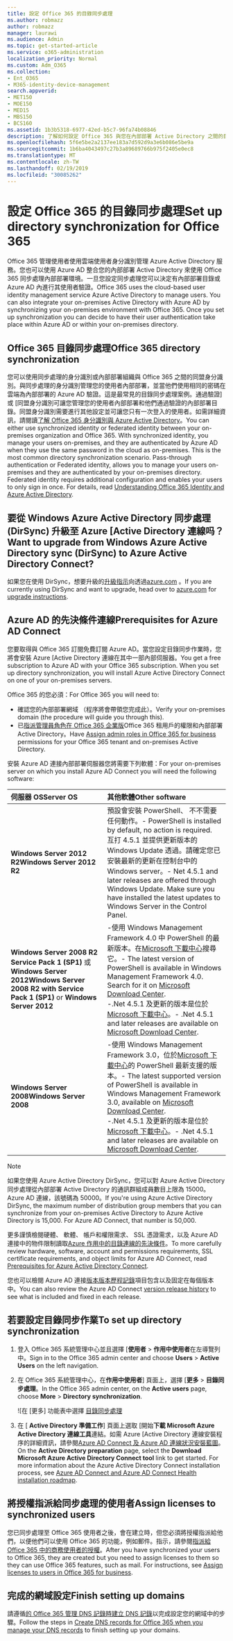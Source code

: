```yaml
---
title: 設定 Office 365 的目錄同步處理
ms.author: robmazz
author: robmazz
manager: laurawi
ms.audience: Admin
ms.topic: get-started-article
ms.service: o365-administration
localization_priority: Normal
ms.custom: Adm_O365
ms.collection:
- Ent_O365
- M365-identity-device-management
search.appverid:
- MET150
- MOE150
- MED15
- MBS150
- BCS160
ms.assetid: 1b3b5318-6977-42ed-b5c7-96fa74b08846
description: 了解如何設定 Office 365 與您在內部部署 Active Directory 之間的目錄同步處理。
ms.openlocfilehash: 5f6e5be2a2137ee183a7d592d9a3e6b086e5be9a
ms.sourcegitcommit: 1b6ba4043497c27b3a89689766b975f2405e0ec8
ms.translationtype: MT
ms.contentlocale: zh-TW
ms.lasthandoff: 02/19/2019
ms.locfileid: "30085262"
---
```

# <a name="set-up-directory-synchronization-for-office-365"></a><span data-ttu-id="4db44-103">設定 Office 365 的目錄同步處理</span><span class="sxs-lookup"><span data-stu-id="4db44-103">Set up directory synchronization for Office 365</span></span>

<span data-ttu-id="4db44-p101">Office 365 管理使用者使用雲端使用者身分識別管理 Azure Active Directory 服務。您也可以使用 Azure AD 整合您的內部部署 Active Directory 來使用 Office 365 同步處理內部部署環境。一旦您設定同步處理您可以決定有內部部署目錄或 Azure AD 內進行其使用者驗證。</span><span class="sxs-lookup"><span data-stu-id="4db44-p101">Office 365 uses the cloud-based user identity management service Azure Active Directory to manage users. You can also integrate your on-premises Active Directory with Azure AD by synchronizing your on-premises environment with Office 365. Once you set up synchronization you can decide to have their user authentication take place within Azure AD or within your on-premises directory.</span></span>
  
## <a name="office-365-directory-synchronization"></a><span data-ttu-id="4db44-107">Office 365 目錄同步處理</span><span class="sxs-lookup"><span data-stu-id="4db44-107">Office 365 directory synchronization</span></span>

<span data-ttu-id="4db44-p102">您可以使用同步處理的身分識別或內部部署組織與 Office 365 之間的同盟身分識別。與同步處理的身分識別管理您的使用者內部部署，並當他們使用相同的密碼在雲端為內部部署的 Azure AD 驗證。這是最常見的目錄同步處理案例。通過驗證] 或 [同盟身分識別可讓您管理您的使用者內部部署和他們通過驗證的內部部署目錄。同盟身分識別需要進行其他設定並可讓您只有一次登入的使用者。如需詳細資訊，請閱讀[了解 Office 365 身分識別與 Azure Active Directory](about-office-365-identity.md)。</span><span class="sxs-lookup"><span data-stu-id="4db44-p102">You can either use synchronized identity or federated identity between your on-premises organization and Office 365. With synchronized identity, you manage your users on-premises, and they are authenticated by Azure AD when they use the same password in the cloud as on-premises. This is the most common directory synchronization scenario. Pass-through authentication or Federated identity, allows you to manage your users on-premises and they are authenticated by your on-premises directory. Federated identity requires additional configuration and enables your users to only sign in once. For details, read [Understanding Office 365 Identity and Azure Active Directory](about-office-365-identity.md).</span></span>
  
## <a name="want-to-upgrade-from-windows-azure-active-directory-sync-dirsync-to-azure-active-directory-connect"></a><span data-ttu-id="4db44-114">要從 Windows Azure Active Directory 同步處理 (DirSync) 升級至 Azure [Active Directory 連線吗？</span><span class="sxs-lookup"><span data-stu-id="4db44-114">Want to upgrade from Windows Azure Active Directory sync (DirSync) to Azure Active Directory Connect?</span></span>

<span data-ttu-id="4db44-115">如果您在使用 DirSync，想要升級的[升級指示](https://go.microsoft.com/fwlink/p/?LinkId=733240)向透過[azure.com](https://azure.com) 。</span><span class="sxs-lookup"><span data-stu-id="4db44-115">If you are currently using DirSync and want to upgrade, head over to [azure.com](https://azure.com) for [upgrade instructions](https://go.microsoft.com/fwlink/p/?LinkId=733240).</span></span>
  
## <a name="prerequisites-for-azure-ad-connect"></a><span data-ttu-id="4db44-116">Azure AD 的先決條件連線</span><span class="sxs-lookup"><span data-stu-id="4db44-116">Prerequisites for Azure AD Connect</span></span>

<span data-ttu-id="4db44-p103">您要取得與 Office 365 訂閱免費訂閱 Azure AD。當您設定目錄同步作業時，您將會安裝 Azure [Active Directory 連線在其中一部內部伺服器。</span><span class="sxs-lookup"><span data-stu-id="4db44-p103">You get a free subscription to Azure AD with your Office 365 subscription. When you set up directory synchronization, you will install Azure Active Directory Connect on one of your on-premises servers.</span></span>
  
<span data-ttu-id="4db44-119">Office 365 的您必須：</span><span class="sxs-lookup"><span data-stu-id="4db44-119">For Office 365 you will need to:</span></span>
  
- <span data-ttu-id="4db44-120">確認您的內部部署網域 （程序將會帶領您完成此）。</span><span class="sxs-lookup"><span data-stu-id="4db44-120">Verify your on-premises domain (the procedure will guide you through this).</span></span>
- <span data-ttu-id="4db44-121">已[指派管理員角色在 Office 365 企業版](https://support.office.com/article/EAC4D046-1AFD-4F1A-85FC-8219C79E1504)Office 365 租用戶的權限和內部部署 Active Directory。</span><span class="sxs-lookup"><span data-stu-id="4db44-121">Have [Assign admin roles in Office 365 for business](https://support.office.com/article/EAC4D046-1AFD-4F1A-85FC-8219C79E1504) permissions for your Office 365 tenant and on-premises Active Directory.</span></span>

<span data-ttu-id="4db44-122">安裝 Azure AD 連接內部部署伺服器您將需要下列軟體：</span><span class="sxs-lookup"><span data-stu-id="4db44-122">For your on-premises server on which you install Azure AD Connect you will need the following software:</span></span>
  
|<span data-ttu-id="4db44-123">**伺服器 OS**</span><span class="sxs-lookup"><span data-stu-id="4db44-123">**Server OS**</span></span>|<span data-ttu-id="4db44-124">**其他軟體**</span><span class="sxs-lookup"><span data-stu-id="4db44-124">**Other software**</span></span>|
|:-----|:-----|
|<span data-ttu-id="4db44-125">**Windows Server 2012 R2**</span><span class="sxs-lookup"><span data-stu-id="4db44-125">**Windows Server 2012 R2**</span></span> | <span data-ttu-id="4db44-126">預設會安裝 PowerShell、 不不需要任何動作。</span><span class="sxs-lookup"><span data-stu-id="4db44-126">- PowerShell is installed by default, no action is required.</span></span>  <br> <span data-ttu-id="4db44-p104">互打 4.5.1 並提供更新版本的 Windows Update 透過。請確定您已安裝最新的更新在控制台中的 Windows server。</span><span class="sxs-lookup"><span data-stu-id="4db44-p104">- Net 4.5.1 and later releases are offered through Windows Update. Make sure you have installed the latest updates to Windows Server in the Control Panel.</span></span> |
|<span data-ttu-id="4db44-129">**Windows Server 2008 R2 Service Pack 1 (SP1)** 或**Windows Server 2012**</span><span class="sxs-lookup"><span data-stu-id="4db44-129">**Windows Server 2008 R2 with Service Pack 1 (SP1)** or **Windows Server 2012**</span></span> | <span data-ttu-id="4db44-p105">-使用 Windows Management Framework 4.0 中 PowerShell 的最新版本。在[Microsoft 下載中心](https://go.microsoft.com/fwlink/p/?LinkId=717996)搜尋它。</span><span class="sxs-lookup"><span data-stu-id="4db44-p105">- The latest version of PowerShell is available in Windows Management Framework 4.0. Search for it on [Microsoft Download Center](https://go.microsoft.com/fwlink/p/?LinkId=717996).  </span></span><br> <span data-ttu-id="4db44-132">-.Net 4.5.1 及更新的版本是位於[Microsoft 下載中心](https://go.microsoft.com/fwlink/p/?LinkId=717996)。</span><span class="sxs-lookup"><span data-stu-id="4db44-132">- .Net 4.5.1 and later releases are available on [Microsoft Download Center](https://go.microsoft.com/fwlink/p/?LinkId=717996).</span></span> |
|<span data-ttu-id="4db44-133">**Windows Server 2008**</span><span class="sxs-lookup"><span data-stu-id="4db44-133">**Windows Server 2008**</span></span> | <span data-ttu-id="4db44-134">-使用 Windows Management Framework 3.0，位於[Microsoft 下載中心](https://go.microsoft.com/fwlink/p/?LinkId=717996)的 PowerShell 最新支援的版本。</span><span class="sxs-lookup"><span data-stu-id="4db44-134">- The latest supported version of PowerShell is available in Windows Management Framework 3.0, available on [Microsoft Download Center](https://go.microsoft.com/fwlink/p/?LinkId=717996).</span></span>  <br> <span data-ttu-id="4db44-135">-.Net 4.5.1 及更新的版本是位於[Microsoft 下載中心](https://go.microsoft.com/fwlink/p/?LinkId=717996)。</span><span class="sxs-lookup"><span data-stu-id="4db44-135">- .Net 4.5.1 and later releases are available on [Microsoft Download Center](https://go.microsoft.com/fwlink/p/?LinkId=717996).</span></span> |

> [!NOTE]
> <span data-ttu-id="4db44-p106">如果您使用 Azure Active Directory DirSync，您可以對 Azure Active Directory 同步處理從內部部署 Active Directory 的通訊群組成員數目上限為 15000。Azure AD 連線，該號碼為 50000。</span><span class="sxs-lookup"><span data-stu-id="4db44-p106">If you're using Azure Active Directory DirSync, the maximum number of distribution group members that you can synchronize from your on-premises Active Directory to Azure Active Directory is 15,000. For Azure AD Connect, that number is 50,000.</span></span> 
  
<span data-ttu-id="4db44-138">更多謹慎檢閱硬體、 軟體、 帳戶和權限需求、 SSL 憑證需求，以及 Azure AD 連接中的物件限制讀取[Azure 作用中的目錄連線的先決條件](https://go.microsoft.com/fwlink/p/?LinkId=716896)。</span><span class="sxs-lookup"><span data-stu-id="4db44-138">To more carefully review hardware, software, account and permissions requirements, SSL certificate requirements, and object limits for Azure AD Connect, read [Prerequisites for Azure Active Directory Connect](https://go.microsoft.com/fwlink/p/?LinkId=716896).</span></span>
  
<span data-ttu-id="4db44-139">您也可以檢閱 Azure AD 連接[版本版本歷程記錄](https://docs.microsoft.com/azure/active-directory/hybrid/reference-connect-version-history)項目包含以及固定在每個版本中。</span><span class="sxs-lookup"><span data-stu-id="4db44-139">You can also review the Azure AD Connect [version release history](https://docs.microsoft.com/azure/active-directory/hybrid/reference-connect-version-history) to see what is included and fixed in each release.</span></span>

## <a name="to-set-up-directory-synchronization"></a><span data-ttu-id="4db44-140">若要設定目錄同步作業</span><span class="sxs-lookup"><span data-stu-id="4db44-140">To set up directory synchronization</span></span>

1. <span data-ttu-id="4db44-141">登入 Office 365 系統管理中心並且選擇 [**使用者** \> **作用中使用者**在左導覽列中。</span><span class="sxs-lookup"><span data-stu-id="4db44-141">Sign in to the Office 365 admin center and choose **Users** \> **Active Users** on the left navigation.</span></span>
2. <span data-ttu-id="4db44-142">在 Office 365 系統管理中心，在**作用中使用者**] 頁面上，選擇 [**更多** \> **目錄同步處理**。</span><span class="sxs-lookup"><span data-stu-id="4db44-142">In the Office 365 admin center, on the **Active users** page, choose **More** \> **Directory synchronization**.</span></span>

    ![在 [更多] 功能表中選擇 [目錄同步處理](media/dc6669e5-c01b-471e-9cdf-04f5d44e1c4b.png)
  
3. <span data-ttu-id="4db44-p107">在 [ **Active Directory 準備工作**] 頁面上選取 [開始**下載 Microsoft Azure Active Directory 連線工具**連結。如需 Azure [Active Directory 連線安裝程序的詳細資訊，請參閱[Azure AD Connect 及 Azure AD 連線狀況安裝藍圖](https://docs.microsoft.com/azure/active-directory/hybrid/how-to-connect-install-roadmap)。</span><span class="sxs-lookup"><span data-stu-id="4db44-p107">On the **Active Directory preparation** page, select the **Download Microsoft Azure Active Directory Connect tool** link to get started. For more information about the Azure Active Directory Connect installation process, see [Azure AD Connect and Azure AD Connect Health installation roadmap](https://docs.microsoft.com/azure/active-directory/hybrid/how-to-connect-install-roadmap).</span></span>

## <a name="assign-licenses-to-synchronized-users"></a><span data-ttu-id="4db44-146">將授權指派給同步處理的使用者</span><span class="sxs-lookup"><span data-stu-id="4db44-146">Assign licenses to synchronized users</span></span>

<span data-ttu-id="4db44-p108">您已同步處理至 Office 365 使用者之後，會在建立時，但您必須將授權指派給他們，以便他們可以使用 Office 365 的功能，例如郵件。指示，請參閱[指派給 Office 365 中的商務使用者的授權](https://support.office.com/article/997596b5-4173-4627-b915-36abac6786dc)。</span><span class="sxs-lookup"><span data-stu-id="4db44-p108">After you have synchronized your users to Office 365, they are created but you need to assign licenses to them so they can use Office 365 features, such as mail. For instructions, see [Assign licenses to users in Office 365 for business](https://support.office.com/article/997596b5-4173-4627-b915-36abac6786dc).</span></span>

## <a name="finish-setting-up-domains"></a><span data-ttu-id="4db44-149">完成的網域設定</span><span class="sxs-lookup"><span data-stu-id="4db44-149">Finish setting up domains</span></span>

<span data-ttu-id="4db44-150">請遵循[的 Office 365 管理 DNS 記錄時建立 DNS 記錄](https://support.office.com/article/b0f3fdca-8a80-4e8e-9ef3-61e8a2a9ab23)以完成設定您的網域中的步驟。</span><span class="sxs-lookup"><span data-stu-id="4db44-150">Follow the steps in [Create DNS records for Office 365 when you manage your DNS records](https://support.office.com/article/b0f3fdca-8a80-4e8e-9ef3-61e8a2a9ab23) to finish setting up your domains.</span></span>
